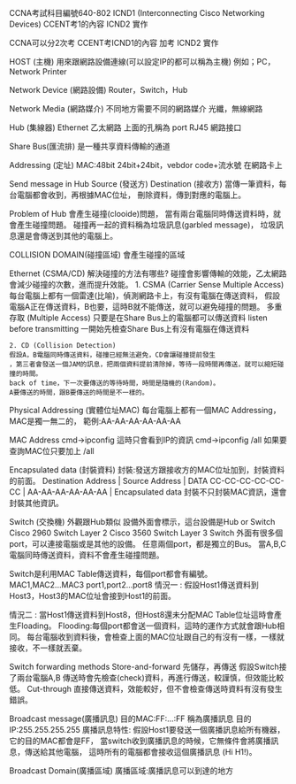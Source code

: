 CCNA考試科目編號640-802
ICND1 (Interconnecting Cisco Networking Devices)
CCENT考1的內容
ICND2 實作

CCNA可以分2次考
CCENT考ICND1的內容 加考 ICND2 實作

HOST (主機)
用來跟網路設備連線(可以設定IP的都可以稱為主機)
例如；PC，Network Printer

Network Device (網路設備)
Router，Switch，Hub

Network Media (網路媒介)
不同地方需要不同的網路媒介
光纖，無線網路

Hub (集線器)
Ethernet 乙太網路
上面的孔稱為 port
RJ45 網路接口

Share Bus(匯流排)
是一種共享資料傳輸的通道

Addressing (定址)
MAC:48bit 24bit+24bit，vebdor code+流水號
在網路卡上

Send message in Hub
Source (發送方)
Destination (接收方)
當傳一筆資料，每台電腦都會收到，再根據MAC位址，
刪除資料，傳到對應的電腦上。

Problem of Hub
會產生碰撞(clooide)問題，
當有兩台電腦同時傳送資料時，就會產生碰撞問題。
碰撞再一起的資料稱為垃圾訊息(garbled message)，
垃圾訊息還是會傳送到其他的電腦上。

COLLISION DOMAIN(碰撞區域)
會產生碰撞的區域

Ethernet (CSMA/CD)
解決碰撞的方法有哪些?
碰撞會影響傳輸的效能，乙太網路會減少碰撞的次數，進而提升效能。
	1. CSMA (Carrier Sense Multiple Access)
	每台電腦上都有一個雷達(比喻)，偵測網路卡上，有沒有電腦在傳送資料，
	假設電腦A正在傳送資料，B也要，這時B就不能傳送，就可以避免碰撞的問題。
	多重存取 (Multiple Access)
	只要是在Share Bus上的電腦都可以傳送資料
	listen before transmitting 
	一開始先檢查Share Bus上有沒有電腦在傳送資料

	2. CD (Collision Detection)
	假設A，B電腦同時傳送資料，碰撞已經無法避免，CD會讓碰撞提前發生
	，第三者會發送一個JAM的訊息，把兩個資料提前清除掉，等待一段時間再傳送，就可以縮短碰撞的時間。
	back of time，下一次要傳送的等待時間，時間是隨機的(Random)。
	A要傳送的時間，跟B要傳送的時間是不一樣的。

Physical Addressing (實體位址MAC)
每台電腦上都有一個MAC Addressing，MAC是獨一無二的，
範例:AA-AA-AA-AA-AA-AA

MAC Address
cmd->ipconfig
這時只會看到IP的資訊
cmd->ipconfig /all
如果要查詢MAC位只要加上 /all

Encapsulated data (封裝資料)
封裝:發送方跟接收方的MAC位址加到，封裝資料的前面。
Destination Address | Source Address | DATA
CC-CC-CC-CC-CC-CC | AA-AA-AA-AA-AA-AA | Encapsulated data
封裝不只封裝MAC資訊，還會封裝其他資訊。

Switch (交換機)
外觀跟Hub類似
設備外面會標示，這台設備是Hub or Switch
Cisco 2960 Switch Layer 2
Cisco 3560 Switch Layer 3
Switch 外面有很多個port，可以連接電腦或是其他的設備。
任意兩個port，都是獨立的Bus。
當A,B,C電腦同時傳送資料，資料不會產生碰撞問題。

Switch是利用MAC Table傳送資料，每個port都會有編號。
MAC1,MAC2...MAC3
port1,port2...port8
情況一 : 假設Host1傳送資料到Host3，Host3的MAC位址會接到Host1的前面。

情況二 : 當Host1傳送資料到Host8，但Host8還未分配MAC Table位址這時會產生Floading。
Flooding:每個port都會送一個資料，這時的運作方式就會跟Hub相同。
每台電腦收到資料後，會檢查上面的MAC位址跟自己的有沒有一樣，一樣就接收，不一樣就丟棄。

Switch forwarding methods
Store-and-forward
先儲存，再傳送
假設Switch接了兩台電腦A,B
傳送時會先檢查(check)資料，再進行傳送，較謹慎，但效能比較低。
Cut-through
直接傳送資料，效能較好，但不會檢查傳送時資料有沒有發生錯誤。

Broadcast message(廣播訊息)
目的MAC:FF:...:FF 稱為廣播訊息
目的IP:255.255.255.255
廣播訊息特性:
假設Host1要發送一個廣播訊息給所有機器，它的目的MAC都會是FF，
當switch收到廣播訊息的時候，它無條件會將廣播訊息，傳送給其他電腦，
這時所有的電腦都會接收這個廣播訊息 (Hi H1!)。

Broadcast Domain(廣播區域)
廣播區域:廣播訊息可以到達的地方







